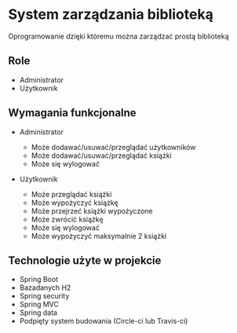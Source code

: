 # System zarządzania biblioteką
Oprogramowanie dzięki któremu można zarządzać prostą biblioteką

## Role
 - Administrator
 - Użytkownik

## Wymagania funkcjonalne

- Administrator
    - Może dodawać/usuwać/przeglądać użytkowników
    - Może dodawać/usuwać/przeglądać książki
    - Może się wylogować
    
- Użytkownik
    - Może przeglądać książki
    - Może wypożyczyć książkę
    - Może przejrzeć książki wypożyczone
    - Może zwrócić książkę
    - Może się wylogować
    - Może wypożyczyć maksymalnie 2 książki 
    
## Technologie użyte w projekcie
- Spring Boot
- Bazadanych H2
- Spring security
- Spring MVC
- Spring data
- Podpięty system budowania (Circle-ci lub Travis-ci)
